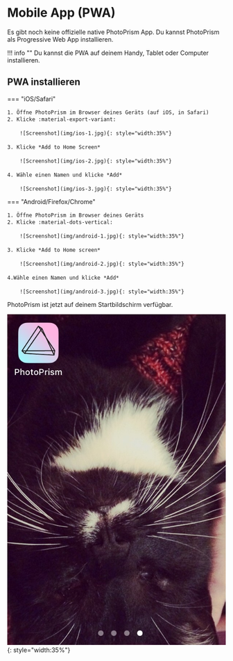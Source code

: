 # Mobile App (PWA) #

Es gibt noch keine offizielle native PhotoPrism App. Du kannst PhotoPrism als Progressive Web App installieren.

!!! info ""
    Du kannst die PWA auf deinem Handy, Tablet oder Computer installieren.

## PWA installieren
=== "iOS/Safari"

    1. Öffne PhotoPrism im Browser deines Geräts (auf iOS, in Safari)
    2. Klicke :material-export-variant:

        ![Screenshot](img/ios-1.jpg){: style="width:35%"}

    3. Klicke *Add to Home Screen*

        ![Screenshot](img/ios-2.jpg){: style="width:35%"}

    4. Wähle einen Namen und klicke *Add*

        ![Screenshot](img/ios-3.jpg){: style="width:35%"}

=== "Android/Firefox/Chrome"

    1. Öffne PhotoPrism im Browser deines Geräts
    2. Klicke :material-dots-vertical:

        ![Screenshot](img/android-1.jpg){: style="width:35%"} 

    3. Klicke *Add to Home screen*

        ![Screenshot](img/android-2.jpg){: style="width:35%"}

    4.Wähle einen Namen und klicke *Add*

        ![Screenshot](img/android-3.jpg){: style="width:35%"}


PhotoPrism ist jetzt auf deinem Startbildschirm verfügbar.

![Screenshot](img/ios-4.jpg){: style="width:35%"}
